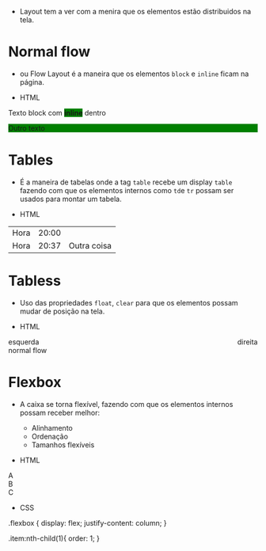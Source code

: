 - Layout tem a ver com a menira que os elementos estão distribuidos na tela.

# Normal flow

- ou Flow Layout é a maneira que os elementos `block` e `inline` ficam na página.

* HTML
<p> Texto block com <strong style = "background: green">inline</strong> dentro </p>

<div style = "background: green" >Outro texto</div>

# Tables

- É a maneira de tabelas onde a tag `table` recebe um display `table` fazendo com que os elementos internos como `td`e `tr` possam ser usados para montar um tabela.

* HTML
<table>
    <tr>
        <td>Hora</td>
        <td>20:00</td>
    </tr>
    <tr>
        <td>Hora</td>
        <td>20:37</td>
        <td>Outra coisa</td>
    </tr>
</table>

# Tabless

- Uso das propriedades `float`, `clear` para que os elementos possam mudar de posição na tela.

* HTML

<div style="float: left">esquerda</div>
<div style="float: right">direita</div>
<div style="clear:both">normal flow</div>

# Flexbox

- A caixa se torna flexível, fazendo com que os elementos internos possam receber melhor:

    - Alinhamento
    - Ordenação
    - Tamanhos flexíveis

* HTML

<div class="flexbox">
    <div class="item">A</div>
    <div class="item">B</div>
    <div class="item">C</div>
</div>

* CSS

.flexbox {
    display: flex;
    justify-content: column;
}

.item:nth-child(1){
    order: 1;
} 
<!-- O item A ficou com order 1 enquanto B e C continuaram com order 0 -->

